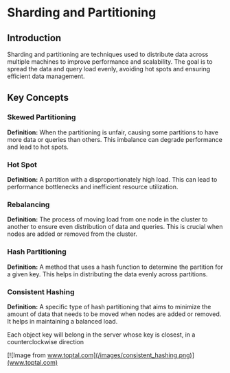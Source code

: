 # Sharding and Partitioning

## Introduction
Sharding and partitioning are techniques used to distribute data across multiple machines to improve performance and scalability. The goal is to spread the data and query load evenly, avoiding hot spots and ensuring efficient data management.

## Key Concepts

### Skewed Partitioning
**Definition:** When the partitioning is unfair, causing some partitions to have more data or queries than others. This imbalance can degrade performance and lead to hot spots.

### Hot Spot
**Definition:** A partition with a disproportionately high load. This can lead to performance bottlenecks and inefficient resource utilization.

### Rebalancing
**Definition:** The process of moving load from one node in the cluster to another to ensure even distribution of data and queries. This is crucial when nodes are added or removed from the cluster.

### Hash Partitioning
**Definition:** A method that uses a hash function to determine the partition for a given key. This helps in distributing the data evenly across partitions.

### Consistent Hashing
**Definition:** A specific type of hash partitioning that aims to minimize the amount of data that needs to be moved when nodes are added or removed. It helps in maintaining a balanced load.

Each object key will belong in the server whose key is closest, in a counterclockwise direction

[![Image from www.toptal.com](/images/consistent_hashing.png)](www.toptal.com)




